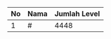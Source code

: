 | No | Nama            | Jumlah Level |
|----|-----------------|--------------|
| 1  | #    |    4448        |
